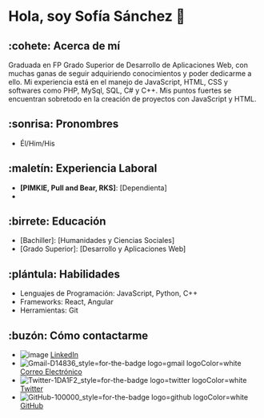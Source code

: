 # Hola, soy Sofía Sánchez 👧

## :cohete: Acerca de mí
Graduada en FP Grado Superior de Desarrollo de Aplicaciones Web, con muchas ganas de seguir adquiriendo conocimientos y poder dedicarme a ello.
Mi experiencia está en el manejo de JavaScript, HTML, CSS y softwares como PHP, MySql, SQL, C# y C++.  Mis puntos fuertes se encuentran sobretodo en la creación de proyectos con JavaScript y HTML.

## :sonrisa: Pronombres
- Él/Him/His

## :maletín: Experiencia Laboral
- **[PIMKIE, Pull and Bear, RKS]**: [Dependienta]
- 
## :birrete: Educación
- [Bachiller]: [Humanidades y Ciencias Sociales]
- [Grado Superior]: [Desarrollo y Aplicaciones Web]
## :plántula: Habilidades
- Lenguajes de Programación: JavaScript, Python, C++
- Frameworks: React, Angular
- Herramientas: Git
## :buzón: Cómo contactarme
- ![image](https://github.com/sofiasg21/sofiasg21/assets/162640974/152c5bd6-2a00-4c2b-9c69-a071d039ed6c)
[LinkedIn](https://www.linkedin.com/in/sof%C3%ADa-s%C3%A1nchez-garrido-ab07b4300/)
- ![Gmail-D14836_style=for-the-badge logo=gmail logoColor=white](https://github.com/sofiasg21/sofiasg21/assets/162640974/ab4e5afe-d5aa-4841-83a7-8f1731bc7aec)[Correo Electrónico](sofiasg21.interamplify@gmail.com)
- ![Twitter-1DA1F2_style=for-the-badge logo=twitter logoColor=white](https://github.com/sofiasg21/sofiasg21/assets/162640974/94ef41c8-64f1-4f7d-a18b-bffae26644ba)[Twitter](https://twitter.com/sofiasginter)
- ![GitHub-100000_style=for-the-badge logo=github logoColor=white](https://github.com/sofiasg21/sofiasg21/assets/162640974/a5ed2b40-f465-4c8e-8322-53397170c54e)[GitHub](https://github.com/sofiasg21)
